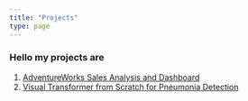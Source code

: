 ```yaml
---
title: "Projects"
type: page
---
```



### Hello my projects are

1. [AdventureWorks Sales Analysis and Dashboard](/projects/adventureworks/)
2. [Visual Transformer from Scratch for Pneumonia Detection](/projects/vit/)
